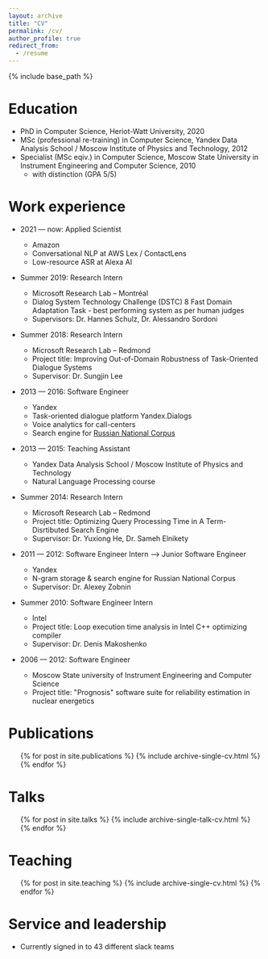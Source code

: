```yaml
---
layout: archive
title: "CV"
permalink: /cv/
author_profile: true
redirect_from:
  - /resume
---
```


{% include base_path %}

Education
======
* PhD in Computer Science, Heriot-Watt University, 2020
* MSc (professional re-training) in Computer Science, Yandex Data Analysis School / Moscow Institute of Physics and Technology, 2012
* Specialist (MSc eqiv.) in Computer Science, Moscow State University in Instrument Engineering and Computer Science, 2010
   * with distinction (GPA 5/5)

Work experience
======
* 2021 — now: Applied Scientist
  * Amazon
  * Conversational NLP at AWS Lex / ContactLens
  * Low-resource ASR at Alexa AI

* Summer 2019: Research Intern
  * Microsoft Research Lab – Montréal
  * Dialog System Technology Challenge (DSTC) 8 Fast Domain Adaptation Task - best performing system as per human judges 
  * Supervisors: Dr. Hannes Schulz, Dr. Alessandro Sordoni

* Summer 2018: Research Intern
  * Microsoft Research Lab – Redmond
  * Project title: Improving Out-of-Domain Robustness of Task-Oriented Dialogue Systems  
  * Supervisor: Dr. Sungjin Lee

* 2013 — 2016: Software Engineer
  * Yandex
  * Task-oriented dialogue platform Yandex.Dialogs
  * Voice analytics for call-centers
  * Search engine for [Russian National Corpus](https://ruscorpora.ru)

* 2013 — 2015: Teaching Assistant
  * Yandex Data Analysis School / Moscow Institute of Physics and Technology
  * Natural Language Processing course

* Summer 2014: Research Intern
  * Microsoft Research Lab – Redmond
  * Project title: Optimizing Query Processing Time in A Term-Disrtibuted Search Engine 
  * Supervisor: Dr. Yuxiong He, Dr. Sameh Elnikety

* 2011 — 2012: Software Engineer Intern --> Junior Software Engineer
  * Yandex
  * N-gram storage & search engine for Russian National Corpus
  * Supervisor: Dr. Alexey Zobnin

* Summer 2010: Software Engineer Intern
  * Intel
  * Project title: Loop execution time analysis in Intel C++ optimizing compiler 
  * Supervisor: Dr. Denis Makoshenko

* 2006 — 2012: Software Engineer
  * Moscow State university of Instrument Engineering and Computer Science
  * Project title: "Prognosis" software suite for reliability estimation in nuclear energetics

Publications
======
  <ul>{% for post in site.publications %}
    {% include archive-single-cv.html %}
  {% endfor %}</ul>
  
Talks
======
  <ul>{% for post in site.talks %}
    {% include archive-single-talk-cv.html %}
  {% endfor %}</ul>
  
Teaching
======
  <ul>{% for post in site.teaching %}
    {% include archive-single-cv.html %}
  {% endfor %}</ul>
  
Service and leadership
======
* Currently signed in to 43 different slack teams
